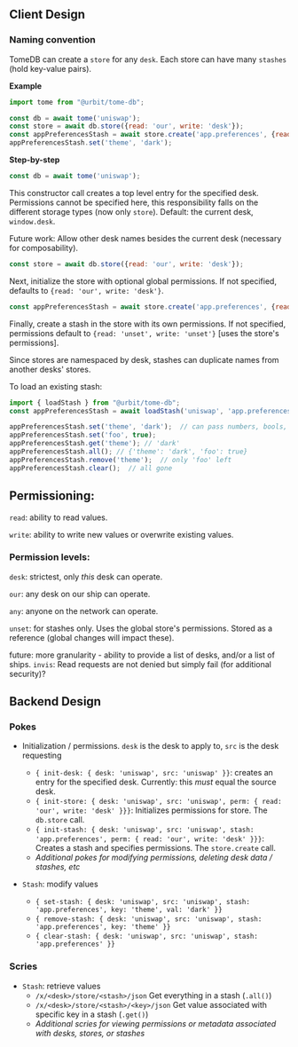 ## Client Design

### Naming convention

TomeDB can create a `store` for any `desk`.  Each store can have many `stashes` (hold key-value pairs).

**Example**
```javascript
import tome from "@urbit/tome-db";

const db = await tome('uniswap');
const store = await db.store({read: 'our', write: 'desk'});
const appPreferencesStash = await store.create('app.preferences', {read: 'our', write: 'desk'});
appPreferencesStash.set('theme', 'dark');
```
**Step-by-step**
```javascript
const db = await tome('uniswap');
```
This constructor call creates a top level entry for the specified desk.  Permissions cannot be specified here, this responsibility falls on the different storage types (now only `store`).
Default: the current desk, `window.desk`.

Future work: Allow other desk names besides the current desk (necessary for composability).

```javascript
const store = await db.store({read: 'our', write: 'desk'});
```
Next, initialize the store with optional global permissions.  If not specified, defaults to `{read: 'our', write: 'desk'}`.

```javascript
const appPreferencesStash = await store.create('app.preferences', {read: 'our', write: 'desk'});
```
Finally, create a stash in the store with its own permissions.  If not specified, permissions default to `{read: 'unset', write: 'unset'}` [uses the store's permissions].

Since stores are namespaced by desk, stashes can duplicate names from another desks' stores.

To load an existing stash:
```javascript
import { loadStash } from "@urbit/tome-db";
const appPreferencesStash = await loadStash('uniswap', 'app.preferences');
```

```javascript
appPreferencesStash.set('theme', 'dark');  // can pass numbers, bools, objects as value.  Will be stored in %tome-api as a cord
appPreferencesStash.set('foo', true);
appPreferencesStash.get('theme'); // 'dark'
appPreferencesStash.all(); // {'theme': 'dark', 'foo': true}
appPreferencesStash.remove('theme');  // only 'foo' left
appPreferencesStash.clear();  // all gone
```

## Permissioning:

`read`:  ability to read values.

`write`:  ability to write new values or overwrite existing values.


### Permission levels:

`desk`:  strictest, only _this_ desk can operate.

`our`:  any desk on our ship can operate.

`any`:  anyone on the network can operate.

`unset`: for stashes only. Uses the global store's permissions.  Stored as a reference (global changes will impact these).

future: more granularity - ability to provide a list of desks,
and/or a list of ships.  `invis`: Read requests are not denied but simply fail (for additional security)?


## Backend Design

### Pokes

- Initialization / permissions.  `desk` is the desk to apply to, `src` is the desk requesting
  - `{ init-desk: { desk: 'uniswap', src: 'uniswap' }}`: creates an entry for the specified desk.  Currently: this _must_ equal the source desk.
  - `{ init-store: { desk: 'uniswap', src: 'uniswap', perm: { read: 'our', write: 'desk' }}}`:  Initializes permissions for store.  The `db.store` call.
  - `{ init-stash: { desk: 'uniswap', src: 'uniswap', stash: 'app.preferences', perm: { read: 'our', write: 'desk' }}}`:  Creates a stash and specifies permissions.  The `store.create` call.
  - _Additional pokes for modifying permissions, deleting desk data / stashes, etc_

- `Stash`: modify values
  - `{ set-stash: { desk: 'uniswap', src: 'uniswap', stash: 'app.preferences', key: 'theme', val: 'dark' }}`
  - `{ remove-stash: { desk: 'uniswap', src: 'uniswap', stash: 'app.preferences', key: 'theme' }}`
  - `{ clear-stash: { desk: 'uniswap', src: 'uniswap', stash: 'app.preferences' }}`

### Scries

- `Stash`: retrieve values
  - `/x/<desk>/store/<stash>/json` Get everything in a stash (`.all()`)
  - `/x/<desk>/store/<stash>/<key>/json` Get value associated with specific key in a stash (`.get()`)
  - _Additional scries for viewing permissions or metadata associated with desks, stores, or stashes_
